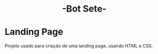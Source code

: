 # <h1 align="center"> -Bot Sete- </h1>
# Landing Page 
Projeto usado para criação de uma landing page, usando HTML e CSS.
